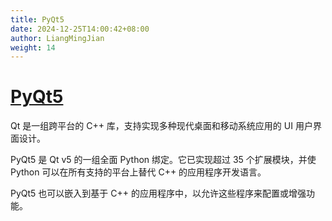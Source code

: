 ```yaml
---
title: PyQt5
date: 2024-12-25T14:00:42+08:00
author: LiangMingJian
weight: 14
---
```


# [PyQt5](https://pypi.org/project/PyQt5/)

Qt 是一组跨平台的 C++ 库，支持实现多种现代桌面和移动系统应用的 UI 用户界面设计。

PyQt5 是 Qt v5 的一组全面 Python 绑定。它已实现超过 35 个扩展模块，并使 Python 可以在所有支持的平台上替代 C++ 的应用程序开发语言。

PyQt5 也可以嵌入到基于 C++ 的应用程序中，以允许这些程序来配置或增强功能。
